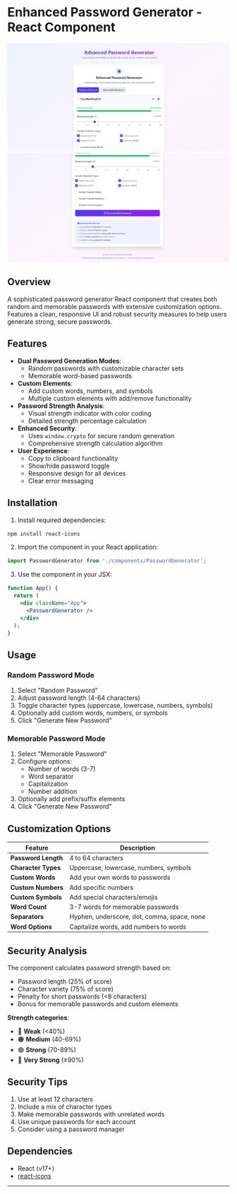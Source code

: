 # Enhanced Password Generator - React Component

![Password Generator Screenshot](screenshot1.png)
![Password Generator Screenshot](screenshot2.png)

## Overview

A sophisticated password generator React component that creates both random and memorable passwords with extensive customization options. Features a clean, responsive UI and robust security measures to help users generate strong, secure passwords.

## Features

- **Dual Password Generation Modes**:
  - Random passwords with customizable character sets
  - Memorable word-based passwords
- **Custom Elements**:
  - Add custom words, numbers, and symbols
  - Multiple custom elements with add/remove functionality
- **Password Strength Analysis**:
  - Visual strength indicator with color coding
  - Detailed strength percentage calculation
- **Enhanced Security**:
  - Uses `window.crypto` for secure random generation
  - Comprehensive strength calculation algorithm
- **User Experience**:
  - Copy to clipboard functionality
  - Show/hide password toggle
  - Responsive design for all devices
  - Clear error messaging

## Installation

1. Install required dependencies:
```bash
npm install react-icons
```

2. Import the component in your React application:
```jsx
import PasswordGenerator from './components/PasswordGenerator';
```

3. Use the component in your JSX:
```jsx
function App() {
  return (
    <div className="App">
      <PasswordGenerator />
    </div>
  );
}
```

## Usage

### Random Password Mode
1. Select "Random Password"
2. Adjust password length (4-64 characters)
3. Toggle character types (uppercase, lowercase, numbers, symbols)
4. Optionally add custom words, numbers, or symbols
5. Click "Generate New Password"

### Memorable Password Mode
1. Select "Memorable Password"
2. Configure options:
   - Number of words (3-7)
   - Word separator
   - Capitalization
   - Number addition
3. Optionally add prefix/suffix elements
4. Click "Generate New Password"

## Customization Options

| Feature | Description |
|---------|-------------|
| **Password Length** | 4 to 64 characters |
| **Character Types** | Uppercase, lowercase, numbers, symbols |
| **Custom Words** | Add your own words to passwords |
| **Custom Numbers** | Add specific numbers |
| **Custom Symbols** | Add special characters/emojis |
| **Word Count** | 3-7 words for memorable passwords |
| **Separators** | Hyphen, underscore, dot, comma, space, none |
| **Word Options** | Capitalize words, add numbers to words |

## Security Analysis

The component calculates password strength based on:
- Password length (25% of score)
- Character variety (75% of score)
- Penalty for short passwords (<8 characters)
- Bonus for memorable passwords and custom elements

**Strength categories**:
- 🔴 **Weak** (<40%)
- 🟠 **Medium** (40-69%)
- 🟢 **Strong** (70-89%)
- 💪 **Very Strong** (≥90%)

## Security Tips

1. Use at least 12 characters
2. Include a mix of character types
3. Make memorable passwords with unrelated words
4. Use unique passwords for each account
5. Consider using a password manager

## Dependencies

- React (v17+)
- [react-icons](https://react-icons.github.io/react-icons/)

<!-- ## License -->

<!-- This project is open-source and available under the [MIT License](LICENSE). -->

---
